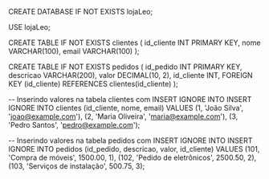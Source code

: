 CREATE DATABASE IF NOT EXISTS lojaLeo;

USE lojaLeo;

CREATE TABLE IF NOT EXISTS clientes (
    id_cliente INT PRIMARY KEY,
    nome VARCHAR(100),
    email VARCHAR(100)
);

CREATE TABLE IF NOT EXISTS pedidos (
    id_pedido INT PRIMARY KEY,
    descricao VARCHAR(200),
    valor DECIMAL(10, 2),
    id_cliente INT,
    FOREIGN KEY (id_cliente) REFERENCES clientes(id_cliente)
);


-- Inserindo valores na tabela clientes com INSERT IGNORE INTO
INSERT IGNORE INTO clientes (id_cliente, nome, email) VALUES
(1, 'João Silva', 'joao@example.com'),
(2, 'Maria Oliveira', 'maria@example.com'),
(3, 'Pedro Santos', 'pedro@example.com');

-- Inserindo valores na tabela pedidos com INSERT IGNORE INTO
INSERT IGNORE INTO pedidos (id_pedido, descricao, valor, id_cliente) VALUES
(101, 'Compra de móveis', 1500.00, 1),
(102, 'Pedido de eletrônicos', 2500.50, 2),
(103, 'Serviços de instalação', 500.75, 3);
